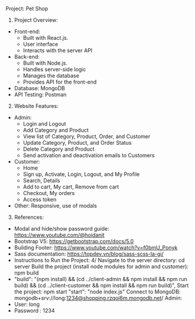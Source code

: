 Project: Pet Shop
1. Project Overview:
- Front-end:
  + Built with React.js.
  + User interface
  + Interacts with the server API
- Back-end:
  + Built with Node.js.
  + Handles server-side logic
  + Manages the database
  + Provides API for the front-end
- Database: MongoDB
- API Testing: Postman
2. Website Features:
- Admin:
  + Login and Logout
  + Add Category and Product
  + View list of Category, Product, Order, and Customer
  + Update Category, Product, and Order Status
  + Delete Category and Product
  + Send activation and deactivation emails to Customers
- Customer:
  + Home
  + Sign up, Activate, Login, Logout, and My Profile
  + Search, Details
  + Add to cart, My cart, Remove from cart
  + Checkout, My orders
  + Access token
- Other: Responsive, use of modals
3. References:
- Modal and hide/show password guide: https://www.youtube.com/@hoidanit
- Bootstrap V5: https://getbootstrap.com/docs/5.0
- Building Footer: https://www.youtube.com/watch?v=f0bmU_Ponyk
- Sass documentation: https://topdev.vn/blog/sass-scss-la-gi/
- Instructions to Run the Project:
4/ Navigate to the server directory:
cd server
Build the project (install node modules for admin and customer):
npm build
- "build": "(npm install) && (cd ../client-admin && npm install && npm run build) && (cd ../client-customer && npm install && npm run build)",
Start the project:
npm start
"start": "node index.js"
Connect to MongoDB: mongodb+srv://long:1234@shopping.rzqoj6m.mongodb.net/
Admin:
- User: long
- Password : 1234
